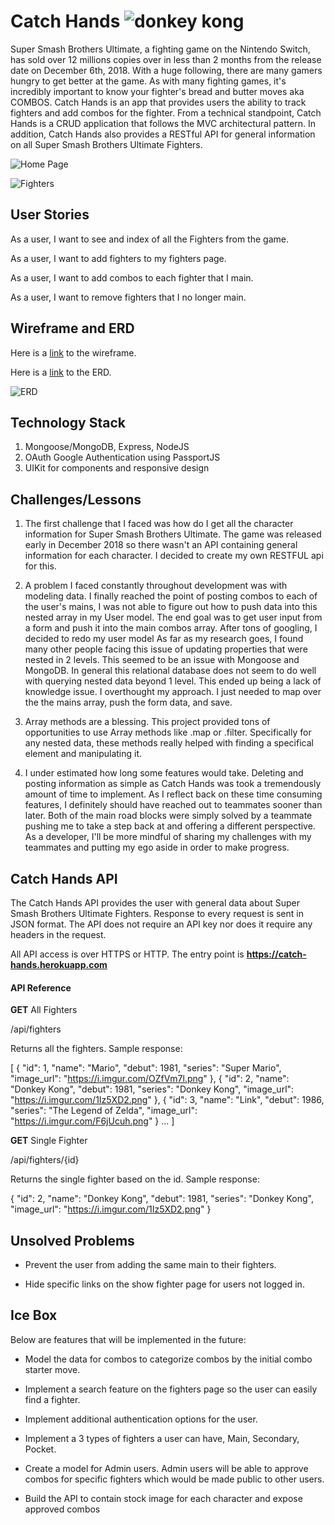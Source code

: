 # Catch Hands ![donkey kong](https://media.giphy.com/media/sJCiyM5KpSl5m/giphy.gif "catch these hands")

Super Smash Brothers Ultimate, a fighting game on the Nintendo Switch, has sold over 12 millions copies over in less than 2 months from the release date on December 6th, 2018. With a huge following, there are many gamers hungry to get better at the game. As with many fighting games, it's incredibly important to know your fighter's bread and butter moves aka COMBOS. Catch Hands is an app that provides users the ability to track fighters and add combos for the fighter. From a technical standpoint, Catch Hands is a CRUD application that follows the MVC architectural pattern. In addition, Catch Hands also provides a RESTful API for general information on all Super Smash Brothers Ultimate Fighters.

![Home Page](https://i.imgur.com/Yf5L5XN.png "Catch Hands Home Page")

![Fighters](https://i.imgur.com/EAxxF64.png "Catch Hands Fighters")

## User Stories

As a user, I want to see and index of all the Fighters from the game.

As a user, I want to add fighters to my fighters page.

As a user, I want to add combos to each fighter that I main.

As a user, I want to remove fighters that I no longer main.

## Wireframe and ERD

Here is a [link](https://www.lucidchart.com/invitations/accept/8a5562a2-b134-4c3d-a030-9854196c49fe) to the wireframe.

Here is a [link](https://www.lucidchart.com/invitations/accept/a9fd1264-b675-40b2-9343-40717bf91601) to the ERD.

![ERD](https://i.imgur.com/l6xYLbI.png "Catch Hands ERD")

## Technology Stack

1. Mongoose/MongoDB, Express, NodeJS
2. OAuth Google Authentication using PassportJS
3. UIKit for components and responsive design

## Challenges/Lessons

1. The first challenge that I faced was how do I get all the character information for Super Smash Brothers Ultimate. The game was released early in December 2018 so there wasn't an API containing general information for each character. I decided to create my own RESTFUL api for this. 

2. A problem I faced constantly throughout development was with modeling data. I finally reached the point of posting combos to each of the user's mains, I was not able to figure out how to push data into this nested array in my User model. The end goal was to get user input from a form and push it into the main combos array. After tons of googling, I decided to redo my user model As far as my research goes, I found many other people facing this issue of updating properties that were nested in 2 levels. This seemed to be an issue with Mongoose and MongoDB. In general this relational database does not seem to do well with querying nested data beyond 1 level. This ended up being a lack of knowledge issue. I overthought my approach. I just needed to map over the the mains array, push the form data, and save. 

3. Array methods are a blessing. This project provided tons of opportunities to use Array methods like .map or .filter. Specifically for any nested data, these methods really helped with finding a specifical element and manipulating it.

4. I under estimated how long some features would take. Deleting and posting information as simple as Catch Hands was took a tremendously amount of time to implement. As I reflect back on these time consuming features, I definitely should have reached out to teammates sooner than later. Both of the main road blocks were simply solved by a teammate pushing me to take a step back at and offering a different perspective. As a developer, I'll be more mindful of sharing my challenges with my teammates and putting my ego aside in order to make progress.

## Catch Hands API

The Catch Hands API provides the user with general data about Super Smash Brothers Ultimate Fighters. Response to every request is sent in JSON format. The API does not require an API key nor does it require any headers in the request.

All API access is over HTTPS or HTTP. The entry point is **__https://catch-hands.herokuapp.com__**

#### API Reference

__GET__ All Fighters

/api/fighters

Returns all the fighters.
Sample response:

[
  {
    "id": 1,
    "name": "Mario",
    "debut": 1981,
    "series": "Super Mario",
    "image_url": "https://i.imgur.com/OZfVm7l.png"
  },
  {
    "id": 2,
    "name": "Donkey Kong",
    "debut": 1981,
    "series": "Donkey Kong",
    "image_url": "https://i.imgur.com/1Iz5XD2.png"
  },
  {
    "id": 3,
    "name": "Link",
    "debut": 1986,
    "series": "The Legend of Zelda",
    "image_url": "https://i.imgur.com/F6jUcuh.png"
  }
  ...
]

__GET__ Single Fighter

/api/fighters/{id}

Returns the single fighter based on the id.
Sample response:

{
  "id": 2,
  "name": "Donkey Kong",
  "debut": 1981,
  "series": "Donkey Kong",
  "image_url": "https://i.imgur.com/1Iz5XD2.png"
}

## Unsolved Problems

+ Prevent the user from adding the same main to their fighters.

+ Hide specific links on the show fighter page for users not logged in.

## Ice Box

Below are features that will be implemented in the future:

+ Model the data for combos to categorize combos by the initial combo starter move.

+ Implement a search feature on the fighters page so the user can easily find a fighter.

+ Implement additional authentication options for the user.

+ Implement a 3 types of fighters a user can have, Main, Secondary, Pocket.

+ Create a model for Admin users. Admin users will be able to approve combos for specific fighters which would be made public to other users.

+ Build the API to contain stock image for each character and expose approved combos